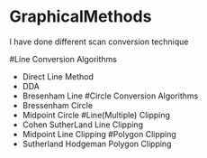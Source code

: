 # GraphicalMethods

I have done different scan conversion technique

#Line Conversion Algorithms 
  - Direct Line Method
  - DDA
  - Bresenham Line
#Circle Conversion Algorithms
  - Bressenham Circle
  - Midpoint Circle
#Line(Multiple) Clipping
  - Cohen SutherLand Line Clipping
  - Midpoint Line Clipping
#Polygon Clipping
  - Sutherland Hodgeman Polygon Clipping
  
